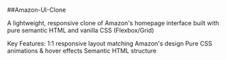 ##Amazon-UI-Clone


A lightweight, responsive clone of Amazon's homepage interface built with pure semantic HTML and vanilla CSS (Flexbox/Grid)

Key Features:
   1:1 responsive layout matching Amazon's design
   Pure CSS animations & hover effects
   Semantic HTML structure
